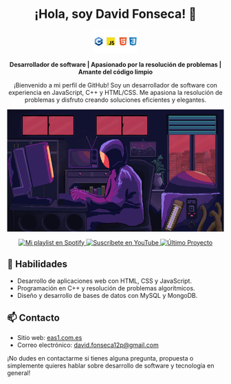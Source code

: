 <h1 align="center">
  ¡Hola, soy David Fonseca! 👋
</h1>

<p align="center">
  <img src="images/11111111.png" alt="Mi Proyecto" width="100" />
</p>



<p align="center">
  <strong>Desarrollador de software | Apasionado por la resolución de problemas | Amante del código limpio</strong>
</p>

<p align="center">
  ¡Bienvenido a mi perfil de GitHub! Soy un desarrollador de software con experiencia en JavaScript, C++ y HTML/CSS. Me apasiona la resolución de problemas y disfruto creando soluciones eficientes y elegantes.
</p>

<p align="center">
  <img src="images/coding.webp" alt="Coding GIF" />
</p>

<p align="center">
  <a href="https://open.spotify.com/playlist/53aiJEL8v7Kdu33WaTHlX0?si=74d6550965eb4ca6">
    <img src="https://img.shields.io/badge/Mi%20playlist-Spotify-1ED760?style=for-the-badge&logo=spotify&logoColor=white" alt="Mi playlist en Spotify">
  </a>
  <a href="https://www.youtube.com/channel/UCca2RLf62iHATmwoQ_rwAhg">
    <img src="https://img.shields.io/badge/Suscríbete%20en-YouTube-red?style=for-the-badge&logo=youtube&logoColor=white" alt="Suscríbete en YouTube">
  </a>
  <a href="https://github.com/DavidCreat/SISTEMA_DE_PLAZOLETA_COMIDAS">
    <img src="https://img.shields.io/badge/Último%20Proyecto-Archivo-blue?style=for-the-badge&logo=file" alt="Último Proyecto">
  </a>
</p>






## 🚀 Habilidades

- Desarrollo de aplicaciones web con HTML, CSS y JavaScript.
- Programación en C++ y resolución de problemas algorítmicos.
- Diseño y desarrollo de bases de datos con MySQL y MongoDB.

## 📫 Contacto

- Sitio web: <a href="eas1.com.es">eas1.com.es</a>
- Correo electrónico: [david.fonseca12p@gmail.com](mailto:david.fonseca12p@gmail.com)

¡No dudes en contactarme si tienes alguna pregunta, propuesta o simplemente quieres hablar sobre desarrollo de software y tecnología en general!
